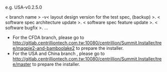e.g. USA-v0.2.5.0

< branch name >
-v< layout design version for the test spec, (backup) >.
< software spec architecture update >.
< software spec feature update >.
< software bugfix >.
...

* For the CFDA branch, please go to http://gitlab.centrilliontech.com.tw:10080/centrillion/Summit.Installer/tree/magpie2-and-bamboolake2 to prepare the installer.
* For the USA and China branch , please go to http://gitlab.centrilliontech.com.tw:10080/centrillion/Summit.Installer/tree/master to prepare the installer.
